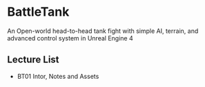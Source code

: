 # BattleTank
An Open-world head-to-head tank fight with simple AI, terrain, and advanced control system in Unreal Engine 4



## Lecture List
* BT01 Intor, Notes and Assets

